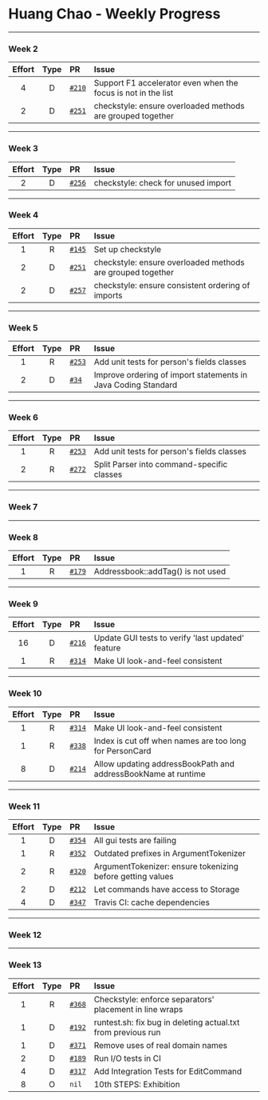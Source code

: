# Huang Chao - Weekly Progress

---

### Week 2

Effort| Type | PR | Issue
:----:|:----:|:-----------|:------
4 | D | [`#210`](https://github.com/se-edu/addressbook-level4/pull/210) | Support F1 accelerator even when the focus is not in the list
2 | D | [`#251`](https://github.com/se-edu/addressbook-level4/pull/251) | checkstyle: ensure overloaded methods are grouped together

---

### Week 3

Effort| Type | PR | Issue
:----:|:----:|:-----------|:------
2 | D | [`#256`](https://github.com/se-edu/addressbook-level4/pull/256) | checkstyle: check for unused import

---

### Week 4

Effort| Type | PR | Issue
:----:|:----:|:-----------|:------
1 | R | [`#145`](https://github.com/se-edu/addressbook-level2/pull/145) | Set up checkstyle
2 | D | [`#251`](https://github.com/se-edu/addressbook-level4/pull/251) | checkstyle: ensure overloaded methods are grouped together
2 | D | [`#257`](https://github.com/se-edu/addressbook-level4/pull/257) | checkstyle: ensure consistent ordering of imports

---

### Week 5

Effort| Type | PR | Issue
:----:|:----:|:-----------|:------
1 | R | [`#253`](https://github.com/se-edu/addressbook-level4/pull/253) | Add unit tests for person's fields classes
2 | D | [`#34`](https://github.com/oss-generic/process/pull/34) | Improve ordering of import statements in Java Coding Standard

---

### Week 6

Effort| Type | PR | Issue
:----:|:----:|:-----------|:------
1 | R | [`#253`](https://github.com/se-edu/addressbook-level4/pull/253) | Add unit tests for person's fields classes
2 | R | [`#272`](https://github.com/se-edu/addressbook-level4/pull/272) | Split Parser into command-specific classes

---

### Week 7

---

### Week 8

Effort| Type | PR | Issue
:----:|:----:|:-----------|:------
1 | R | [`#179`](https://github.com/se-edu/addressbook-level2/pull/179) | Addressbook::addTag() is not used

---

### Week 9

Effort| Type | PR | Issue
:----:|:----:|:-----------|:------
16 | D | [`#216`](https://github.com/se-edu/addressbook-level4/pull/216) | Update GUI tests to verify 'last updated' feature
1 | R | [`#314`](https://github.com/se-edu/addressbook-level4/pull/314) | Make UI look-and-feel consistent

---

### Week 10

Effort| Type | PR | Issue
:----:|:----:|:-----------|:------
1 | R | [`#314`](https://github.com/se-edu/addressbook-level4/pull/314) | Make UI look-and-feel consistent
1 | R | [`#338`](https://github.com/se-edu/addressbook-level4/pull/338) | Index is cut off when names are too long for PersonCard
8 | D | [`#214`](https://github.com/se-edu/addressbook-level4/pull/214) | Allow updating addressBookPath and addressBookName at runtime

---

### Week 11

Effort| Type | PR | Issue
:----:|:----:|:-----------|:------
1 | D | [`#354`](https://github.com/se-edu/addressbook-level4/pull/354) | All gui tests are failing
1 | R | [`#352`](https://github.com/se-edu/addressbook-level4/pull/352) | Outdated prefixes in ArgumentTokenizer
2 | R | [`#320`](https://github.com/se-edu/addressbook-level4/pull/320) | ArgumentTokenizer: ensure tokenizing before getting values
2 | D | [`#212`](https://github.com/se-edu/addressbook-level4/pull/212) | Let commands have access to Storage
4 | D | [`#347`](https://github.com/se-edu/addressbook-level4/pull/347) | Travis CI: cache dependencies

---

### Week 12

---

### Week 13

Effort| Type | PR | Issue
:----:|:----:|:-----------|:------
1 | R | [`#368`](https://github.com/se-edu/addressbook-level4/pull/368) | Checkstyle: enforce separators' placement in line wraps
1 | D | [`#192`](https://github.com/se-edu/addressbook-level2/pull/192) | runtest.sh: fix bug in deleting actual.txt from previous run
1 | D | [`#371`](https://github.com/se-edu/addressbook-level4/pull/371) | Remove uses of real domain names
2 | D | [`#189`](https://github.com/se-edu/addressbook-level2/pull/189) | Run I/O tests in CI
4 | D | [`#317`](https://github.com/se-edu/addressbook-level4/pull/317) | Add Integration Tests for EditCommand
8 | O | `nil` | 10th STEPS: Exhibition
